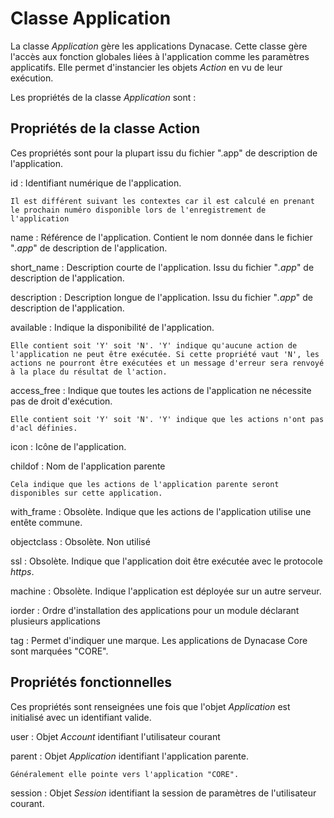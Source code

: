 # Classe Application

La classe *Application* gère les applications Dynacase.
Cette classe gère l'accès aux fonction globales liées à l'application comme les paramètres applicatifs. Elle permet d'instancier les objets *Action* en vu de leur exécution.

Les propriétés de la classe *Application* sont :

## Propriétés de la classe Action
Ces propriétés sont pour la plupart issu du fichier ".app" de description de l'application.

id
: Identifiant numérique de l'application.
    
    Il est différent suivant les contextes car il est calculé en prenant le prochain numéro disponible lors de l'enregistrement de l'application


name
:
    Référence de l'application. Contient le nom donnée dans le fichier "*.app*" de description de l'application.

short_name
: Description courte de l'application. Issu du fichier "*.app*" de description de l'application.

description
: Description longue de l'application. Issu du fichier "*.app*" de description de l'application.


available
: Indique la disponibilité de l'application.
    
    Elle contient soit 'Y' soit 'N'. 'Y' indique qu'aucune action de l'application ne peut être exécutée. Si cette propriété vaut 'N', les actions ne pourront être exécutées et un message d'erreur sera renvoyé à la place du résultat de l'action.


access_free
: Indique que toutes les actions de l'application ne nécessite pas de droit d'exécution.
    
    Elle contient soit 'Y' soit 'N'. 'Y' indique que les actions n'ont pas d'acl définies.

icon
: Icône de l'application.

childof
: Nom de l'application parente
    
    Cela indique que les actions de l'application parente seront disponibles sur cette application.

with_frame
: Obsolète. Indique que les actions de l'application utilise une entête commune.

objectclass
: Obsolète. Non utilisé

ssl
: Obsolète. Indique que l'application doit être exécutée avec le protocole *https*.

machine
: Obsolète. Indique l'application est déployée sur un autre serveur.

iorder
: Ordre d'installation des applications pour un module déclarant plusieurs applications

tag
: Permet d'indiquer une marque. Les applications de Dynacase Core sont marquées "CORE".


## Propriétés fonctionnelles
Ces propriétés sont renseignées une fois que l'objet *Application* est initialisé avec un identifiant valide.

user
: Objet *Account* identifiant l'utilisateur courant

parent
: Objet *Application* identifiant l'application parente.
    
    Généralement elle pointe vers l'application "CORE".

session
: Objet *Session* identifiant la session de paramètres de l'utilisateur courant.

